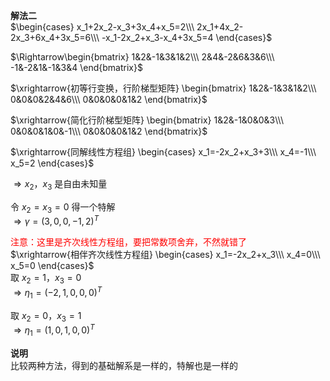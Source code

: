 **解法二**  
$\begin{cases}  
x_1+2x_2-x_3+3x_4+x_5=2\\\  
2x_1+4x_2-2x_3+6x_4+3x_5=6\\\  
-x_1-2x_2+x_3-x_4+3x_5=4  
\end{cases}$  
  
$\Rightarrow\begin{bmatrix}  
1&2&-1&3&1&2\\\  
2&4&-2&6&3&6\\\  
-1&-2&1&-1&3&4  
\end{bmatrix}$  
  
$\xrightarrow{初等行变换，行阶梯型矩阵}  
\begin{bmatrix}  
1&2&-1&3&1&2\\\  
0&0&0&2&4&6\\\  
0&0&0&0&1&2  
\end{bmatrix}$  
  
$\xrightarrow{简化行阶梯型矩阵}  
\begin{bmatrix}  
1&2&-1&0&0&3\\\  
0&0&0&1&0&-1\\\  
0&0&0&0&1&2  
\end{bmatrix}$  
  
$\xrightarrow{同解线性方程组}  
\begin{cases}  
x_1=-2x_2+x_3+3\\\  
x_4=-1\\\  
x_5=2  
\end{cases}$  
  
$\Rightarrow x_2，x_3$ 是自由未知量  
  
令 $x_2=x_3=0$ 得一个特解  
$\Rightarrow \gamma=(3,0,0,-1,2)^T$  
  
<font color=red>注意：这里是齐次线性方程组，要把常数项舍弃，不然就错了</font>  
$\xrightarrow{相伴齐次线性方程组}  
\begin{cases}  
x_1=-2x_2+x_3\\\  
x_4=0\\\  
x_5=0  
\end{cases}$  
取 $x_2=1，x_3=0$  
$\Rightarrow\eta_1=(-2,1,0,0,0)^T$  
  
取 $x_2=0，x_3=1$  
$\Rightarrow\eta_1=(1,0,1,0,0)^T$  
  
  
**说明**  
比较两种方法，得到的基础解系是一样的，特解也是一样的  
